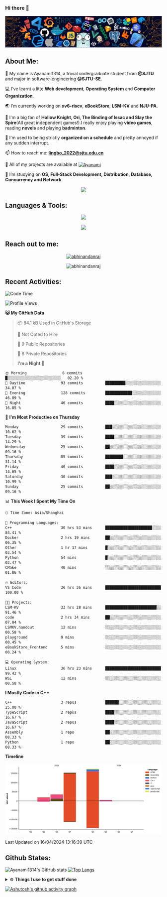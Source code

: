 ### Hi there 👋

![image](https://github.com/Ayanami1314/Ayanami1314/blob/master/assets/Programming.png)

## **About Me:**

🔭 My name is Ayanami1314, a trivial undergraduate student from **@SJTU** and major in software-engineering **@SJTU-SE**.

💻 I’ve learnt a litte **Web development**, **Operating System** and **Computer Organization**.

🌏 I’m currently working on **xv6-riscv**, **eBookStore**, **LSM-KV** and **NJU-PA**.

📜 I'm a big fan of **Hollow Knight, Ori, The Binding of Issac and Slay the Spire**(All great independent games!).I really enjoy playing **video games**, reading **novels** and playing **badminton**.

🤖 I'm used to being strictly **organized on a schedule** and pretty annoyed if any sudden interrupt.

📫 How to reach me: **lingbo_2022@sjtu.edu.cn**

💬 All of my projects are available at <a href="https://github.com/Ayanami1314" target="blank"><img align="center" src="https://raw.githubusercontent.com/rahuldkjain/github-profile-readme-generator/master/src/images/icons/Social/github.svg" alt="Ayanami" height="30" width="40" /></a>

🌱 I’m studying on **OS, Full-Stack Development, Distribution, Database, Concurrency and Network**

<p align="center">
   <img align="center" src="https://github-readme-streak-stats.herokuapp.com/?user=Ayanami1314&theme=radical&hide_border=true"/>
</p>

## **Languages & Tools:**

<p align="center">
  <a href="https://skillicons.dev">
    <img src="https://skillicons.dev/icons?i=c,cpp,html,css,ts,react,java,python,spring" />
  </a>
</p>
<p align="center">
  <a href="https://skillicons.dev">
    <img src="https://skillicons.dev/icons?i=linux,docker,vim,vscode,git,mongodb,mysql" />
  </a>
</p>

## **Reach out to me:** ️

<p align="center">
<a href="https://Ayanami1314.github.io" target="_blank"><img align="center" src="https://img.shields.io/badge/Website-3b5998?style=flat-square&logo=google-chrome&logoColor=white" alt="abhinandanraj" /></a>
<p align="center"> <img src="https://komarev.com/ghpvc/?username=Ayanami1314&label=Visitors&color=0088cc&style=flat-square" alt="abhinandanraj" /> </p>

## **Recent Activities:**

<!--START_SECTION:waka-->

![Code Time](http://img.shields.io/badge/Code%20Time-502%20hrs%2023%20mins-blue)

![Profile Views](http://img.shields.io/badge/Profile%20Views-0-blue)

**🐱 My GitHub Data**

> 📦 84.1 kB Used in GitHub's Storage
>
> 🚫 Not Opted to Hire
>
> 📜 9 Public Repositories
>
> 🔑 8 Private Repositories
>
> **I'm a Night 🦉**

```text
🌞 Morning                6 commits           █░░░░░░░░░░░░░░░░░░░░░░░░   02.20 %
🌆 Daytime                93 commits          █████████░░░░░░░░░░░░░░░░   34.07 %
🌃 Evening                128 commits         ████████████░░░░░░░░░░░░░   46.89 %
🌙 Night                  46 commits          ████░░░░░░░░░░░░░░░░░░░░░   16.85 %
```

📅 **I'm Most Productive on Thursday**

```text
Monday                   29 commits          ███░░░░░░░░░░░░░░░░░░░░░░   10.62 %
Tuesday                  39 commits          ████░░░░░░░░░░░░░░░░░░░░░   14.29 %
Wednesday                25 commits          ██░░░░░░░░░░░░░░░░░░░░░░░   09.16 %
Thursday                 85 commits          ████████░░░░░░░░░░░░░░░░░   31.14 %
Friday                   40 commits          ████░░░░░░░░░░░░░░░░░░░░░   14.65 %
Saturday                 30 commits          ███░░░░░░░░░░░░░░░░░░░░░░   10.99 %
Sunday                   25 commits          ██░░░░░░░░░░░░░░░░░░░░░░░   09.16 %
```

📊 **This Week I Spent My Time On**

```text
🕑︎ Time Zone: Asia/Shanghai

💬 Programming Languages:
C++                      30 hrs 53 mins      █████████████████████░░░░   84.41 %
Docker                   2 hrs 19 mins       ██░░░░░░░░░░░░░░░░░░░░░░░   06.35 %
Other                    1 hr 17 mins        █░░░░░░░░░░░░░░░░░░░░░░░░   03.54 %
Python                   54 mins             █░░░░░░░░░░░░░░░░░░░░░░░░   02.47 %
CMake                    40 mins             ░░░░░░░░░░░░░░░░░░░░░░░░░   01.86 %

🔥 Editors:
VS Code                  36 hrs 36 mins      █████████████████████████   100.00 %

🐱‍💻 Projects:
LSM-KV                   33 hrs 28 mins      ███████████████████████░░   91.46 %
code                     2 hrs 34 mins       ██░░░░░░░░░░░░░░░░░░░░░░░   07.04 %
LSMKV.handout            12 mins             ░░░░░░░░░░░░░░░░░░░░░░░░░   00.58 %
playground               9 mins              ░░░░░░░░░░░░░░░░░░░░░░░░░   00.45 %
eBookStore_Frontend      5 mins              ░░░░░░░░░░░░░░░░░░░░░░░░░   00.24 %

💻 Operating System:
Linux                    36 hrs 23 mins      █████████████████████████   99.42 %
WSL                      12 mins             ░░░░░░░░░░░░░░░░░░░░░░░░░   00.58 %
```

**I Mostly Code in C++**

```text
C++                      3 repos             ██████░░░░░░░░░░░░░░░░░░░   25.00 %
TypeScript               2 repos             ████░░░░░░░░░░░░░░░░░░░░░   16.67 %
JavaScript               2 repos             ████░░░░░░░░░░░░░░░░░░░░░   16.67 %
Assembly                 1 repo              ██░░░░░░░░░░░░░░░░░░░░░░░   08.33 %
Python                   1 repo              ██░░░░░░░░░░░░░░░░░░░░░░░   08.33 %
```

**Timeline**

![Lines of Code chart](https://raw.githubusercontent.com/Ayanami1314/Ayanami1314/master/assets/bar_graph.png)

Last Updated on 16/04/2024 13:16:39 UTC

<!--END_SECTION:waka-->

## **Github States:**

![Ayanami1314's GitHub stats](https://github-readme-stats.vercel.app/api?username=Ayanami1314&show_icons=true&bg_color=00000000)
[![Top Langs](https://github-readme-stats.vercel.app/api/top-langs/?username=Ayanami1314&layout=donut)](https://github.com/anuraghazra/github-readme-stats)

<details>
  <summary>⚙️ <b> Things I use to get stuff done</b></summary>
  	<ul>
  	   <li><b>OS:</b> Windows 11 / Ubuntu 22.04(wsl2) / Ubuntu 22.04 </li>
	     <li><b>Laptop:OMEN by HP Laptop</b> </li>
  	   <li><b>Browser: </b> Google Browser</li>
	     <li><b>Code Editor:</b> VSCode / IntelliJ / Pycharm </li>
	     <li><b>To Stay Updated:</b> April 16th 2024</li>
	    <br />
	</ul>
</details>

[![Ashutosh's github activity graph](https://github-readme-activity-graph.vercel.app/graph?username=Ayanami1314&theme=react-dark)](https://github.com/ashutosh00710/github-readme-activity-graph)
